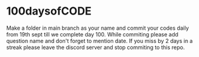 # 100daysofCODE
Make a folder in main branch as your name and commit your codes daily from 19th sept till we complete day 100.
While commiting please add question name and don't forget to mention date.
If you miss by 2 days in a streak please leave the discord server and stop commiting to this repo.
